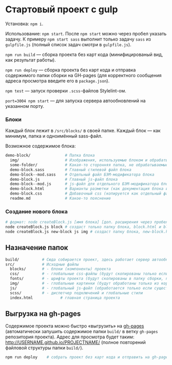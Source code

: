 # Стартовый проект с gulp

Установка: `npm i`.

Использование: `npm start`. После `npm start` можно через пробел указать задачу. К примеру `npm start sass` выполнит только задачу `sass` из `gulpfile.js` (полный список задач смотри в `gulpfile.js`).

`npm run build` — сборка проекта без карт кода (минифицированый вид, как результат работы).

`npm run deploy` — сборка проекта без карт кода и отправка содержимого папки сборки на GH-pages (для корректного сообщения адреса просмотра введите его в `package.json`).

`npm test` — запуск проверки `.scss`-файлов Stylelint-ом.

`port=3004 npm start` — для запуска сервера автообновлений на указанном порту.



### Блоки

Каждый блок лежит в `/src/blocks/` в своей папке. Каждый блок — как минимум, папка и одноимённый sass-файл.

Возможное содержимое блока:

```bash
demo-block/               # Папка блока
  img/                    # Изображения, используемые блоком и обрабатываемые автоматикой сборки
  some-folder/            # Какая-то сторонняя папка, не обрабатываемые автоматикой
  demo-block.sass         # Главный стилевой файл блока
  demo-block--mod.sass    # Отдельный файл БЭМ-модификатора блока
  demo-block.js           # Главный js-файл блока
  demo-block--mod.js      # js-файл для отдельного БЭМ-модификатора блока
  demo-block.html         # Варианты разметки (как документация блока или как вставляемый микрошаблонизатором фрагмент)
  demo-block.css          # Добавочный css (копируется как отдельный файл в `build/css`)
  readme.md               # Какое-то пояснение
```

### Cоздание нового блока


```bash
# формат: node createBlock.js [имя блока] [доп. расширения через пробел]
node createBlock.js block # создаст только папку блока, block.html и block.scss
node createBlock.js new-block js img # создаст папку блока, new-block.html, new-block.scss, new-block.js, подпапку img/
```



## Назначение папок

```bash
build/          # Сюда собирается проект, здесь работает сервер автообновлений.
src/            # Исходные файлы
  blocks/       # - блоки (компоненты) проекта
  css/          # - глобальные css-файлы (будут скопированы только если существует и не пустые)
  fonts/        # - шрифты проекта (будут скопированы в папку сборки, подпапку fonts/)
  img/          # - глобальные картинки (будут обработаны только из корня этой папки, подпапки игнорируются)
  js/           # - глобальный js-файл (обработается только если существует и не пустой), фреймворки (только копируются, могут быть подключены вручную)
  scss/         # - диспетчер подключений и глобальные стили
  index.html            # главная страница проекта
```



## Выгрузка на gh-pages

Содержимое проекта можно быстро «выгрузить» на [gh-pages](https://help.github.com/articles/user-organization-and-project-pages/#project-pages) (автоматически запушить содержимое папки `build/` в ветку `gh-pages` репозитория проекта). Адрес для просмотра будет таким: http://USERNAME.github.io/PROJECTNAME/ (полное повторений файловой структуры папки `build/`).


```bash
npm run deploy    # собрать проект без карт кода и отправить на gh-pages
```
